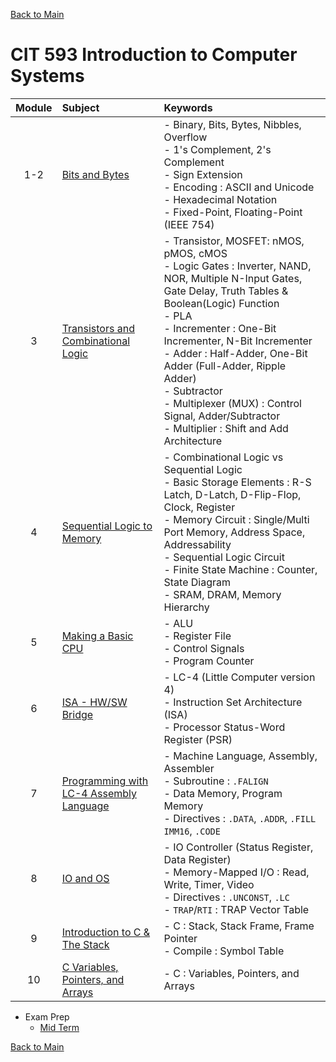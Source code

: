 [Back to Main](../../README.md)

# CIT 593 Introduction to Computer Systems

|Module|Subject|Keywords|
|:-:|:-|:-|
| 1-2|[Bits and Bytes](notes/m01.md)|- Binary, Bits, Bytes, Nibbles, Overflow <br> - 1's Complement, 2's Complement <br> - Sign Extension <br> - Encoding : ASCII and Unicode <br> - Hexadecimal Notation <br> - Fixed-Point, Floating-Point (IEEE 754)|
| 3|[Transistors and Combinational Logic](notes/m03.md)|- Transistor, MOSFET: nMOS, pMOS, cMOS <br> - Logic Gates : Inverter, NAND, NOR, Multiple N-Input Gates, Gate Delay, Truth Tables & Boolean(Logic) Function <br> - PLA <br> - Incrementer : One-Bit Incrementer, N-Bit Incrementer <br> - Adder : Half-Adder, One-Bit Adder (Full-Adder, Ripple Adder) <br> - Subtractor <br> - Multiplexer (MUX) : Control Signal, Adder/Subtractor <br> - Multiplier : Shift and Add Architecture|
| 4|[Sequential Logic to Memory](notes/m04.md)|- Combinational Logic vs Sequential Logic <br>- Basic Storage Elements : R-S Latch, D-Latch, D-Flip-Flop, Clock, Register <br> - Memory Circuit : Single/Multi Port Memory, Address Space, Addressability <br> - Sequential Logic Circuit <br> - Finite State Machine : Counter, State Diagram <br> - SRAM, DRAM, Memory Hierarchy|
| 5|[Making a Basic CPU](notes/m05.md)|- ALU <br> - Register File <br> - Control Signals <br> - Program Counter|
| 6|[ISA - HW/SW Bridge](notes/m06.md)|- LC-4 (Little Computer version 4) <br> - Instruction Set Architecture (ISA) <br> - Processor Status-Word Register (PSR)|
| 7|[Programming with LC-4 Assembly Language](notes/m07.md)|- Machine Language, Assembly, Assembler <br> - Subroutine : `.FALIGN` <br> - Data Memory, Program Memory <br> - Directives : `.DATA`, `.ADDR`, `.FILL IMM16`, `.CODE` |
| 8|[IO and OS](notes/m08.md)|- IO Controller (Status Register, Data Register) <br> - Memory-Mapped I/O : Read, Write, Timer, Video <br> - Directives : `.UNCONST`, `.LC` <br> - `TRAP`/`RTI` : TRAP Vector Table |
| 9|[Introduction to C & The Stack](notes/m09.md)|- C : Stack, Stack Frame, Frame Pointer <br> - Compile : Symbol Table|
|10|[C Variables, Pointers, and Arrays](notes/m10.md)|- C : Variables, Pointers, and Arrays|



- Exam Prep
  - [Mid Term](exam_prep/midterm.md)


[Back to Main](../../README.md)